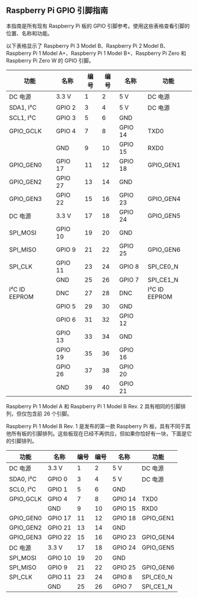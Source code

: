 ## **Raspberry Pi GPIO 引脚指南**

本指南是所有现有 Raspberry Pi 板的 GPIO 引脚参考。使用这些表格查看引脚的位置、名称和功能。

以下表格显示了 Raspberry Pi 3 Model B、Raspberry Pi 2 Model B、Raspberry Pi 1 Model A+、Raspberry Pi 1 Model B+、Raspberry Pi Zero 和 Raspberry Pi Zero W 的 GPIO 引脚。

| **功能** | **名称** | **编号** | **编号** | **名称** | **功能** |
| --- | --- | --- | --- | --- | --- |
| DC 电源 | 3.3 V | 1 | 2 | 5 V | DC 电源 |
| SDA1, I²C | GPIO 2 | 3 | 4 | 5 V | DC 电源 |
| SCL1, I²C | GPIO 3 | 5 | 6 | GND |  |
| GPIO_GCLK | GPIO 4 | 7 | 8 | GPIO 14 | TXD0 |
|  | GND | 9 | 10 | GPIO 15 | RXD0 |
| GPIO_GEN0 | GPIO 17 | 11 | 12 | GPIO 18 | GPIO_GEN1 |
| GPIO_GEN2 | GPIO 27 | 13 | 14 | GND |  |
| GPIO_GEN3 | GPIO 22 | 15 | 16 | GPIO 23 | GPIO_GEN4 |
| DC 电源 | 3.3 V | 17 | 18 | GPIO 24 | GPIO_GEN5 |
| SPI_MOSI | GPIO 10 | 19 | 20 | GND |  |
| SPI_MISO | GPIO 9 | 21 | 22 | GPIO 25 | GPIO_GEN6 |
| SPI_CLK | GPIO 11 | 23 | 24 | GPIO 8 | SPI_CE0_N |
|  | GND | 25 | 26 | GPIO 7 | SPI_CE1_N |
| I²C ID EEPROM | DNC | 27 | 28 | DNC | I²C ID EEPROM |
|  | GPIO 5 | 29 | 30 | GND |  |
|  | GPIO 6 | 31 | 32 | GPIO 12 |  |
|  | GPIO 13 | 33 | 34 | GND |  |
|  | GPIO 19 | 35 | 36 | GPIO 16 |  |
|  | GPIO 26 | 37 | 38 | GPIO 20 |  |
|  | GND | 39 | 40 | GPIO 21 |  |

Raspberry Pi 1 Model A 和 Raspberry Pi 1 Model B Rev. 2 具有相同的引脚排列，但仅包含前 26 个引脚。

Raspberry Pi 1 Model B Rev. 1 是发布的第一款 Raspberry Pi 板，具有不同于其他所有板的引脚排列。这些板现在已经不再供应，但如果你恰好有一块，下面是它的引脚排列。

| **功能** | **名称** | **编号** | **编号** | **名称** | **功能** |
| --- | --- | --- | --- | --- | --- |
| DC 电源 | 3.3 V | 1 | 2 | 5 V | DC 电源 |
| SDA0, I²C | GPIO 0 | 3 | 4 | 5 V | DC 电源 |
| SCL0, I²C | GPIO 1 | 5 | 6 | GND |  |
| GPIO_GCLK | GPIO 4 | 7 | 8 | GPIO 14 | TXD0 |
|  | GND | 9 | 10 | GPIO 15 | RXD0 |
| GPIO_GEN0 | GPIO 17 | 11 | 12 | GPIO 18 | GPIO_GEN1 |
| GPIO_GEN2 | GPIO 21 | 13 | 14 | GND |  |
| GPIO_GEN3 | GPIO 22 | 15 | 16 | GPIO 23 | GPIO_GEN4 |
| DC 电源 | 3.3 V | 17 | 18 | GPIO 24 | GPIO_GEN5 |
| SPI_MOSI | GPIO 10 | 19 | 20 | GND |  |
| SPI_MISO | GPIO 9 | 21 | 22 | GPIO 25 | GPIO_GEN6 |
| SPI_CLK | GPIO 11 | 23 | 24 | GPIO 8 | SPI_CE0_N |
|  | GND | 25 | 26 | GPIO 7 | SPI_CE1_N |
